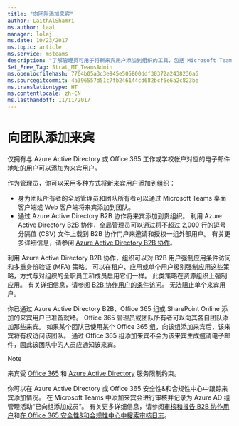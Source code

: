 ```yaml
---
title: "向团队添加来宾"
author: LaithAlShamri
ms.author: laal
manager: lolaj
ms.date: 10/23/2017
ms.topic: article
ms.service: msteams
description: "了解管理员可用于将新来宾用户添加到组织的工具，包括 Microsoft Teams 桌面客户端和 Web 客户端以及 Azure Active Directory B2B 协作门户。"
Set_Free_Tag: Strat_MT_TeamsAdmin
ms.openlocfilehash: 7764b05a3c3e945e505800ddf30372a2438236a6
ms.sourcegitcommit: 4a396557d51c7fb246144cd682bcf5e6a2c823be
ms.translationtype: HT
ms.contentlocale: zh-CN
ms.lasthandoff: 11/11/2017
---
```

<a name="add-a-guest-to-a-team"></a>向团队添加来宾
=====================

仅拥有与 Azure Active Directory 或 Office 365 工作或学校帐户对应的电子邮件地址的用户可以添加为来宾用户。


作为管理员，你可以采用多种方式将新来宾用户添加到组织： 
- 身为团队所有者的全局管理员和团队所有者可以通过 Microsoft Teams 桌面客户端或 Web 客户端将来宾添加到团队。
- 通过 Azure Active Directory B2B 协作将来宾添加到贵组织。 利用 Azure Active Directory B2B 协作，全局管理员可以通过将不超过 2,000 行的逗号分隔值 (CSV) 文件上载到 B2B 协作门户来邀请和授权一组外部用户。 有关更多详细信息，请参阅 [Azure Active Directory B2B 协作](https://go.microsoft.com/fwlink/p/?linkid=826383)。



利用 Azure Active Directory B2B 协作，组织可以对 B2B 用户强制应用条件访问和多重身份验证 (MFA) 策略。 可以在租户、应用或单个用户级别强制应用这些策略，方式与对组织的全职员工和成员启用它们一样。 此类策略在资源组织上强制应用。 有关详细信息，请参阅 [B2B 协作用户的条件访问](https://go.microsoft.com/fwlink/?linkid=857454)。 无法阻止单个来宾用户。



你已通过 Azure Active Directory B2B、Office 365 组或 SharePoint Online 添加的来宾用户已准备就绪。 Office 365 管理员或团队所有者可以向其各自团队添加那些来宾。 如果某个团队已使用某个 Office 365 组，向该组添加来宾后，该来宾将有权访问该团队。 通过 Office 365 组添加来宾不会为该来宾生成邀请电子邮件，因此该团队中的人员应通知该来宾。

> [!NOTE]
> 来宾受 [Office 365](https://go.microsoft.com/fwlink/p/?linkid=282347) 和 [Azure Active Directory](https://go.microsoft.com/fwlink/p/?linkid=853019) 服务限制约束。



你可以在 Azure Active Directory 或 Office 365 安全性&amp;和合规性中心中跟踪来宾添加情况。 在 Microsoft Teams 中添加来宾会进行审核并记录为 Azure AD 组管理活动“已向组添加成员”。 有关更多详细信息，请参阅[审核和报告 B2B 协作用户](https://go.microsoft.com/fwlink/p/?linkid=858884)和[在 Office 365 安全性&amp;和合规性中心中搜索审核日志](https://support.office.com/en-us/article/Search-the-audit-log-in-the-Office-365-Security--Compliance-Center-0d4d0f35-390b-4518-800e-0c7ec95e946c)。


